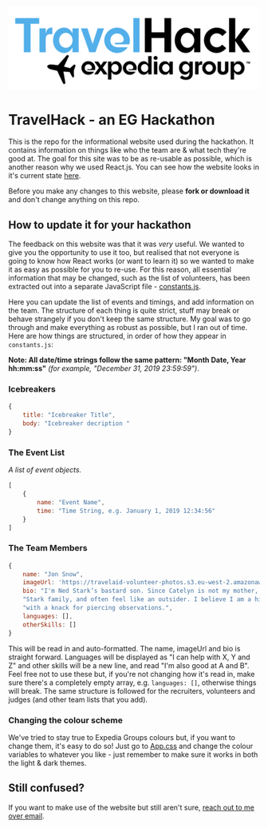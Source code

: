 ![TravelHack Logo](./src/images/travelhack_logo.png "TraveHhack Logo")

# TravelHack - an EG Hackathon
This is the repo for the informational website used during the hackathon. It contains information on things like who the team are & what tech they're good at. The goal for this site was to be as re-usable as possible, which is another reason why we used React.js. 
You can see how the website looks in it's current state [here](https://witaylor.github.io/travelhack-info).

Before you make any changes to this website, please **fork or download it** and don't change anything on this repo.

## How to update it for your hackathon
The feedback on this website was that it was *very* useful. We wanted to give you the opportunity to use it too, but realised that not everyone is going to know how React works (or want to learn it) so we wanted to make it as easy as possible for you to re-use. For this reason, all essential information that may be changed, such as the list of volunteers, has been extracted out into a separate JavaScript file - [constants.js](./src/constants.js).

Here you can update the list of events and timings, and add information on the team. The structure of each thing is quite strict, stuff may break or behave strangely if you don't keep the same structure. My goal was to go through and make everything as robust as possible, but I ran out of time. Here are how things are structured, in order of how they appear in `constants.js`:

**Note: All date/time strings follow the same pattern: "Month Date, Year hh:mm:ss"** *(for example, "December 31, 2019 23:59:59")*.

### Icebreakers
```javascript
{
    title: "Icebreaker Title",
    body: "Icebreaker decription "
}
```

### The Event List
*A list of event objects.*
```javascript
[
    {
        name: "Event Name",
        time: "Time String, e.g. January 1, 2019 12:34:56"
    }
]
```

### The Team Members
```javascript
{
    name: "Jon Snow",
    imageUrl: 'https://travelaid-volunteer-photos.s3.eu-west-2.amazonaws.com/jonsnow',
    bio: "I'm Ned Stark’s bastard son. Since Catelyn is not my mother, I am not a proper member of the " +
    "Stark family, and often feel like an outsider. I believe I am a highly capable swordsman and thinker, " +
    "with a knack for piercing observations.",
    languages: [],
    otherSkills: []
}
```

This will be read in and auto-formatted. The name, imageUrl and bio is straight forward. Languages will be displayed as "I can help with X, Y and Z" and other skills will be a new line, and read "I'm also good at A and B". Feel free not to use these but, if you're not changing how it's read in, make sure there's a completely empty array, e.g. `languages: []`, otherwise things will break. 
The same structure is followed for the recruiters, volunteers and judges (and other team lists that you add).

### Changing the colour scheme 
We've tried to stay true to Expedia Groups colours but, if you want to change them, it's easy to do so! Just go to [App.css](./src/App.css) and change the colour variables to whatever you like - just remember to make sure it works in both the light & dark themes.

## Still confused?
If you want to make use of the website but still aren't sure, [reach out to me over email](mailto:will_taylor13@outlook.com).


